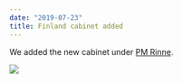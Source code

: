 ```yaml
---
date: "2019-07-23"
title: Finland cabinet added
---
```


We added the new cabinet under [PM Rinne](http://www.parlgov.org/explore/fin/cabinet/2019-06-06/).

![](/images/parliament-scotland.jpg)

